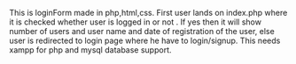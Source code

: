 This is loginForm made in php,html,css.
First user lands on index.php where it is checked whether user is logged in or not . If yes then it will show number of users and user name and date of registration
of the user, else user is redirected to login page where he have to login/signup.
This needs xampp for php and mysql database support.

